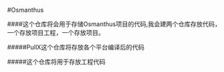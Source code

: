 #Osmanthus

####这个仓库将会用于存储Osmanthus项目的代码,我会建两个仓库存放代码，一个存放项目工程，一个存放项目。

#####PullX这个仓库将存放各个平台编译后的代码

#####这个仓库将用于存放工程代码
